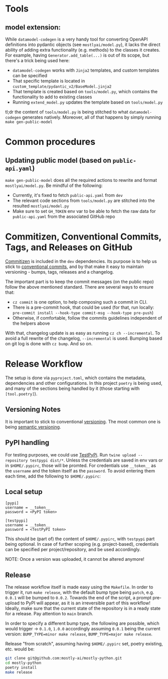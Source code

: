 # Tools

## model extension:

While `datamodel-codegen` is a very handy tool for converting OpenAPI definitions into
pydantic objects (see `mostlyai/model.py`), it lacks the direct ability of adding extra functionality (e.g. methods)
to the classes it creates. For example, having `Generator.add_table(...)` is out of its scope, but
there's a trick being used here:
- `datamodel-codegen` works with `Jinja2` templates, and custom templates can be specified
- That specific template is located in `custom_template/pydantic_v2/BaseModel.jinja2`
- That template is created based on `tools/model.py`, which contains the functionality to add to existing classes
- Running `extend_model.py` updates the template based on `tools/model.py`

tl;dr the content of `tools/model.py` is being stitched to what `datamodel-codegen` generates natively.
Moreover, all of that happens by simply running `make gen-public-model`

# Common procedures

## Updating public model (based on `public-api.yaml`)

`make gen-public-model` does all the required actions to rewrite and format `mostlyai/model.py`.
Be mindful of the following:
- Currently, it's fixed to fetch `public-api.yaml` from `dev`
- The relevant code sections from `tools/model.py` are stitched into the resulted `mostlyai/model.py`
- Make sure to set `GH_TOKEN` env var to be able to fetch the raw data for `public-api.yaml` from the associated GitHub repo

# Commitizen, Conventional Commits, Tags, and Releases on GitHub

[Commitizen](https://commitizen-tools.github.io/commitizen/) is included in the `dev` dependencies. Its purpose is to help us stick to [conventional commits](https://www.conventionalcommits.org/),
and by that make it easy to maintain versioning - bumps, tags, releases and a changelog.

The important part is to keep the commit messages (on the public repo) follow the above mentioned standard. There are several ways to ensure that:
- `cz commit` is one option, to help composing such a commit in CLI.
- There is a pre-commit hook, that could be used (for that, run locally: `pre-commit install --hook-type commit-msg --hook-type pre-push`)
- Otherwise, if comfortable, follow the commits guidelines independent of the helpers above

With that, changelog update is as easy as running `cz ch --incremental`. To avoid a full rewrite of the changelog, `--incremental` is used.
Bumping based on git log is done with `cz bump`. And so on.

# Release Workflow

The setup is done via `pyproject.toml`, which contains the metadata, dependencies and other configurations.
In this project `poetry` is being used, and many of the sections being handled by it (those starting with `[tool.poetry]`).

## Versioning Notes

It is important to stick to conventional [versioning](https://py-pkgs.org/07-releasing-versioning.html).
The most common one is being [semantic versioning](https://semver.org/).

## PyPI handling

For testing purposes, we could use [TestPyPi](https://test.pypi.org/).
Run `twine upload --repository testpypi dist/*`. Unless the credentials are saved in env vars or in `$HOME/.pypirc`, those will be promted.
For credentials use `__token__` as the `username` and the token itself as the `password`. To avoid entering them each time, add the following to `$HOME/.pypirc`:

## Local setup

```
[pypi]
username = __token__
password = <PyPI token>

[testpypi]
username = __token__
password = <TestPyPI token>
```

This should be (part of) the content of `$HOME/.pypirc`, with `testpypi` part being optional.
In case of further scoping (e.g. project-based), credentials can be specified per project/repository, and be used accordingly.

NOTE: Once a version was uploaded, it cannot be altered anymore!

## Release

The release workflow itself is made easy using the `Makefile`. In order to trigger it, run `make release`, with the default
bump type being `patch`, e.g. `0.0.1` will be bumped to `0.0.2`. Towards the end of the script, a prompt pre-upload to PyPI will appear,
as it is an irreversible part of this workflow! Ideally, make sure that the current state of the repository is in a ready state
for a release. Pay attention to `main` branch.

In order to specify a different bump type, the following are possible, which would trigger -> `0.1.0`, `1.0.0` accordingly assuming
`0.0.1` being the current version: `BUMP_TYPE=minor make release`, `BUMP_TYPE=major make release`.

Release "from scratch", assuming having `$HOME/.pypirc` set, poetry existing, etc. would be:
```bash
git clone git@github.com:mostly-ai/mostly-python.git
cd mostly-python
poetry install
make release
```
